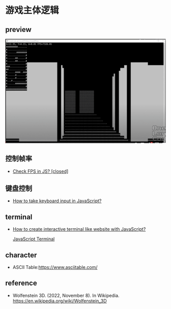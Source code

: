 # 游戏主体逻辑

## preview

![](assets/2022-12-01-13-47-41.png)

## 控制帧率

- [Check FPS in JS? [closed]](https://stackoverflow.com/questions/4787431/check-fps-in-js)

## 键盘控制

- [How to take keyboard input in JavaScript?](https://stackoverflow.com/questions/4416505/how-to-take-keyboard-input-in-javascript)

## terminal

- [How to create interactive terminal like website with JavaScript?](https://itnext.io/how-to-create-interactive-terminal-like-website-888bb0972288)

  [JavaScript Terminal](https://terminal.jcubic.pl/)

## character

- ASCII Table:https://www.asciitable.com/

## reference

- Wolfenstein 3D. (2022, November 8). In Wikipedia. https://en.wikipedia.org/wiki/Wolfenstein_3D
